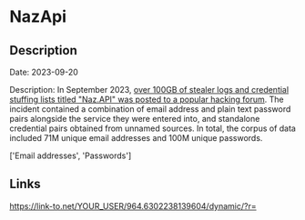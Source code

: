 # NazApi

## Description

Date: 2023-09-20

Description:
In September 2023, <a href="https://www.troyhunt.com/inside-the-massive-naz-api-credential-stuffing-list/" target="_blank" rel="noopener">over 100GB of stealer logs and credential stuffing lists titled &quot;Naz.API&quot; was posted to a popular hacking forum</a>. The incident contained a combination of email address and plain text password pairs alongside the service they were entered into, and standalone credential pairs obtained from unnamed sources. In total, the corpus of data included 71M unique email addresses and 100M unique passwords.


['Email addresses', 'Passwords']

## Links

https://link-to.net/YOUR_USER/964.6302238139604/dynamic/?r=